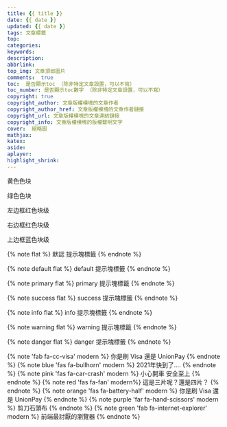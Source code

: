 ```yaml
---
title: {{ title }}
date: {{ date }}
updated: {{ date }}
tags: 文章標籤
top:
categories:
keywords:
description:
abbrlink: 
top_img: 文章頂部圖片
comments:  true
toc:  是否顯示toc （除非特定文章設置，可以不寫）
toc_number: 是否顯示toc數字 （除非特定文章設置，可以不寫）
copyright: true
copyright_author: 文章版權模塊的文章作者
copyright_author_href: 文章版權模塊的文章作者鏈接
copyright_url: 文章版權模塊的文章連結鏈接
copyright_info: 文章版權模塊的版權聲明文字
cover:  縮略圖
mathjax:
katex:
aside:
aplayer:
highlight_shrink:
---
```


<blockquote class="blockquote-center"></blockquote>
<span id="inline-yellow">黄色色块</span>

<span id="inline-green">绿色色块</span>

<p id="div-border-left-red">左边框红色块级</p>

<p id="div-border-right-red">右边框红色块级</p>

<p id="div-border-top-blue">上边框蓝色块级</p>

{% note flat %}
默認 提示塊標籤
{% endnote %}

{% note default flat %}
default 提示塊標籤
{% endnote %}

{% note primary flat %}
primary 提示塊標籤
{% endnote %}

{% note success flat %}
success 提示塊標籤
{% endnote %}

{% note info flat %}
info 提示塊標籤
{% endnote %}

{% note warning flat %}
warning 提示塊標籤
{% endnote %}

{% note danger flat %}
danger 提示塊標籤
{% endnote %}


{% note 'fab fa-cc-visa' modern %}
你是刷 Visa 還是 UnionPay
{% endnote %}
{% note blue 'fas fa-bullhorn' modern %}
2021年快到了....
{% endnote %}
{% note pink 'fas fa-car-crash' modern %}
小心開車 安全至上
{% endnote %}
{% note red 'fas fa-fan' modern%}
這是三片呢？還是四片？
{% endnote %}
{% note orange 'fas fa-battery-half' modern %}
你是刷 Visa 還是 UnionPay
{% endnote %}
{% note purple 'far fa-hand-scissors' modern %}
剪刀石頭布
{% endnote %}
{% note green 'fab fa-internet-explorer' modern %}
前端最討厭的瀏覽器
{% endnote %}

